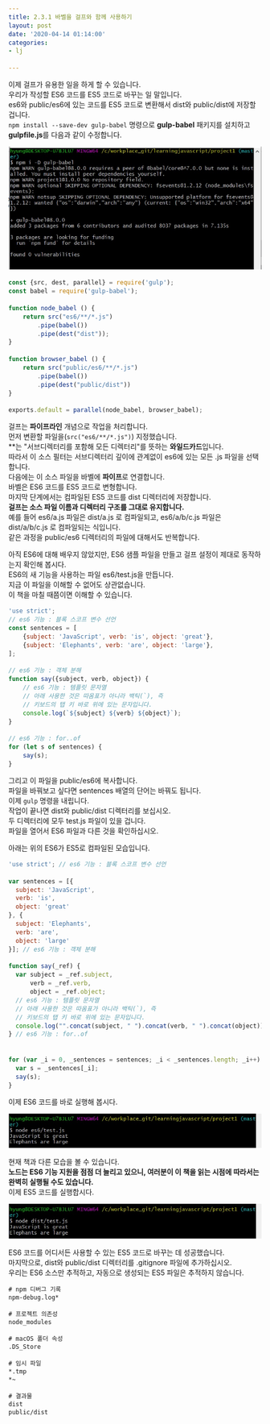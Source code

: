 ```yaml
---
title: 2.3.1 바벨을 걸프와 함께 사용하기
layout: post
date: '2020-04-14 01:14:00'
categories:
- lj

---
```


이제 걸프가 유용한 일을 하게 할 수 있습니다.  
우리가 작성할 ES6 코드를 ES5 코드로 바꾸는 일 말입니다.  
es6와 public/es6에 있는 코드를 ES5 코드로 변환해서 dist와 public/dist에 저장할 겁니다.  
`npm install --save-dev gulp-babel` 명령으로 **gulp-babel** 패키지를 설치하고 **gulpfile.js**를 다음과 같이 수정합니다.

![이미지](/static/img/learningjs/image17.jpg)

```javascript
const {src, dest, parallel} = require('gulp');
const babel = require('gulp-babel');

function node_babel () {
    return src("es6/**/*.js")
        .pipe(babel())
        .pipe(dest("dist"));
}

function browser_babel () {
    return src("public/es6/**/*.js")
        .pipe(babel())
        .pipe(dest("public/dist"))
}

exports.default = parallel(node_babel, browser_babel);
```

걸프는 **파이프라인** 개념으로 작업을 처리합니다.  
먼저 변환할 파일을(`src("es6/**/*.js")`) 지정했습니다.  
\**는 "서브디렉터리를 포함해 모든 디렉터리"를 뜻하는 **와일드카드**입니다.  
따라서 이 소스 필터는 서브디렉터리 깊이에 관계없이 es6에 있는 모든 .js 파일을 선택합니다.  
다음에는 이 소스 파일을 바벨에 **파이프**로 연결합니다.  
바벨은 ES6 코드를 ES5 코드로 변형합니다.  
마지막 단계에서는 컴파일된 ES5 코드를 dist 디렉터리에 저장합니다.  
**걸프는 소스 파일 이름과 디렉터리 구조를 그대로 유지합니다.**  
예를 들어 es6/a.js 파일은 dist/a.js 로 컴파일되고, es6/a/b/c.js 파일은 dist/a/b/c.js 로 컴파일되는 식입니다.  
같은 과정을 public/es6 디렉터리의 파일에 대해서도 반복합니다.

아직 ES6에 대해 배우지 않았지만, ES6 샘플 파일을 만들고 걸프 설정이 제대로 동작하는지 확인해 봅시다.  
ES6의 새 기능을 사용하는 파일 es6/test.js을 만듭니다.  
지금 이 파일을 이해할 수 없어도 상관없습니다.  
이 책을 마칠 때쯤이면 이해할 수 있습니다.

```javascript
'use strict';
// es6 기능 : 블록 스코프 변수 선언
const sentences = [
    {subject: 'JavaScript', verb: 'is', object: 'great'},
    {subject: 'Elephants', verb: 'are', object: 'large'},
];

// es6 기능 : 객체 분해
function say({subject, verb, object}) {
    // es6 기능 : 템플릿 문자열
    // 아래 사용한 것은 따옴표가 아니라 백틱(`), 즉
    // 키보드의 탭 키 바로 위에 있는 문자입니다.
    console.log(`${subject} ${verb} ${object}`);
}

// es6 기능 : for..of
for (let s of sentences) {
    say(s);
}
```

그리고 이 파일을 public/es6에 복사합니다.  
파일을 바꿔보고 싶다면 sentences 배열의 단어는 바꿔도 됩니다.  
이제 `gulp` 명령을 내립니다.  
작업이 끝나면 dist와 public/dist 디렉터리를 보십시오.  
두 디렉터리에 모두 test.js 파일이 있을 겁니다.  
파일을 열어서 ES6 파일과 다른 것을 확인하십시오.  

아래는 위의 ES6가 ES5로 컴파일된 모습입니다.

```javascript
'use strict'; // es6 기능 : 블록 스코프 변수 선언

var sentences = [{
  subject: 'JavaScript',
  verb: 'is',
  object: 'great'
}, {
  subject: 'Elephants',
  verb: 'are',
  object: 'large'
}]; // es6 기능 : 객체 분해

function say(_ref) {
  var subject = _ref.subject,
      verb = _ref.verb,
      object = _ref.object;
  // es6 기능 : 템플릿 문자열
  // 아래 사용한 것은 따옴표가 아니라 백틱(`), 즉
  // 키보드의 탭 키 바로 위에 있는 문자입니다.
  console.log("".concat(subject, " ").concat(verb, " ").concat(object));
} // es6 기능 : for..of


for (var _i = 0, _sentences = sentences; _i < _sentences.length; _i++) {
  var s = _sentences[_i];
  say(s);
}
```

이제 ES6 코드를 바로 실행해 봅시다.

![이미지](/static/img/learningjs/image18.jpg)

현재 책과 다른 모습을 볼 수 있습니다.  
**노드는 ES6 기능 지원을 점점 더 늘리고 있으니, 여러분이 이 책을 읽는 시점에 따라서는 완벽히 실행될 수도 있습니다.**  
이제 ES5 코드를 실행합시다.

![이미지](/static/img/learningjs/image19.jpg)

ES6 코드를 어디서든 사용할 수 있는 ES5 코드로 바꾸는 데 성공했습니다.  
마지막으로, dist와 public/dist 디렉터리를 .gitignore 파일에 추가하십시오.  
우리는 ES6 소스만 추적하고, 자동으로 생성되는 ES5 파일은 추적하지 않습니다.

```gitignore
# npm 디버그 기록
npm-debug.log*

# 프로젝트 의존성
node_modules

# macOS 폴더 속성
.DS_Store

# 임시 파일
*.tmp
*~

# 결과물
dist
public/dist
```